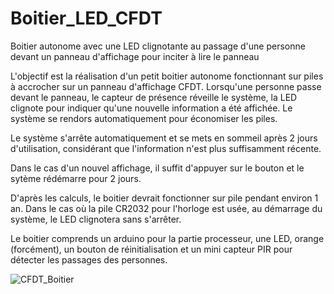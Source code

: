 # Boitier_LED_CFDT
Boitier autonome avec une LED clignotante au passage d'une personne devant un panneau d'affichage pour inciter à lire le panneau

L'objectif est la réalisation d'un petit boitier autonome fonctionnant sur piles à accrocher sur un panneau d'affichage CFDT.
Lorsqu'une personne passe devant le panneau, le capteur de présence réveille le système, la LED clignote pour indiquer qu'une nouvelle information a été affichée. Le système se rendors automatiquement pour économiser les piles.

Le système s'arrête automatiquement et se mets en sommeil après 2 jours d'utilisation, considérant que l'information n'est plus suffisamment récente.

Dans le cas d'un nouvel affichage, il suffit d'appuyer sur le bouton et le sytème rédémarre pour 2 jours.

D'après les calculs, le boitier devrait fonctionner sur pile pendant environ 1 an. Dans le cas où la pile CR2032 pour l'horloge est usée, au démarrage du système, le LED clignotera sans s'arrêter.

Le boitier comprends un arduino pour la partie processeur, une LED, orange (forcément), un bouton de réinitialisation et un mini capteur PIR pour détecter les passages des personnes.

![CFDT_Boitier](https://user-images.githubusercontent.com/99138693/157608765-7e4a2594-fa21-4e64-884f-fd3f50251ea6.png)
